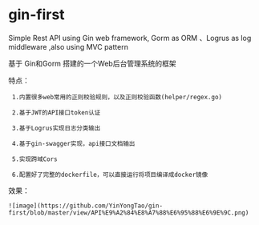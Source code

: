# gin-first
Simple Rest API using Gin web framework, Gorm as ORM 、Logrus as log middleware ,also using MVC pattern 

基于 Gin和Gorm 搭建的一个Web后台管理系统的框架 



特点：

     1.内置很多web常用的正则校验规则，以及正则校验函数(helper/regex.go)

     2.基于JWT的API接口token认证
     
     3.基于Logrus实现日志分类输出
     
     4.基于gin-swagger实现，api接口文档输出
     
     5.实现跨域Cors
     
     6.配置好了完整的dockerfile，可以直接运行将项目编译成docker镜像

效果：

    ![image](https://github.com/YinYongTao/gin-first/blob/master/view/API%E9%A2%84%E8%A7%88%E6%95%88%E6%9E%9C.png)

